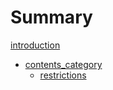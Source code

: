 # Summary

[introduction](./introduction.md)

- [contents_category](./contents_category/index.md)
  - [restrictions](./contents_category/restrictions.md)